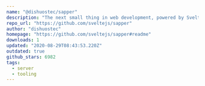 ```yaml
---
name: "@dishuostec/sapper"
description: "The next small thing in web development, powered by Svelte"
repo_url: "https://github.com/sveltejs/sapper"
author: "dishuostec"
homepage: "https://github.com/sveltejs/sapper#readme"
downloads: 1
updated: "2020-08-29T08:43:53.220Z"
outdated: true
github_stars: 6982
tags: 
  - server
  - tooling
---
```


